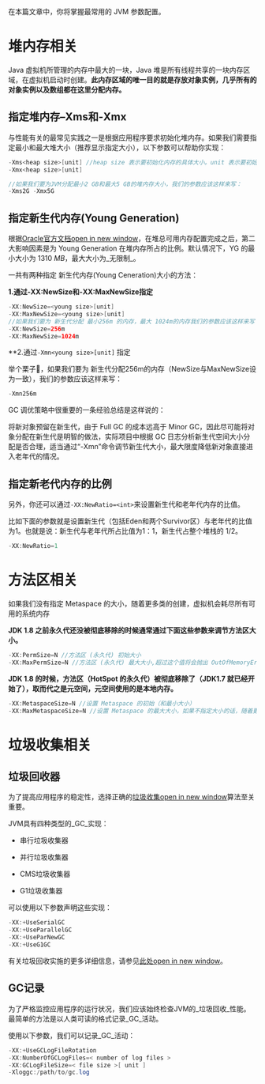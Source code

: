 在本篇文章中，你将掌握最常用的 JVM 参数配置。

# 堆内存相关

Java 虚拟机所管理的内存中最大的一块，Java 堆是所有线程共享的一块内存区域，在虚拟机启动时创建。**此内存区域的唯一目的就是存放对象实例，几乎所有的对象实例以及数组都在这里分配内存。**

## 指定堆内存–Xms和-Xmx

与性能有关的最常见实践之一是根据应用程序要求初始化堆内存。如果我们需要指定最小和最大堆大小（推荐显示指定大小），以下参数可以帮助你实现：

```Java
-Xms<heap size>[unit] //heap size 表示要初始化内存的具体大小。unit 表示要初始化内存的单位。单位为g(GB) 、m（MB）、k（KB）。
-Xmx<heap size>[unit]

//如果我们要为JVM分配最小2 GB和最大5 GB的堆内存大小，我们的参数应该这样来写：
-Xms2G -Xmx5G
```

## 指定新生代内存(Young Generation)

根据[Oracle官方文档open in new window](https://docs.oracle.com/javase/8/docs/technotes/guides/vm/gctuning/sizing.html)，在堆总可用内存配置完成之后，第二大影响因素是为 Young Generation 在堆内存所占的比例。默认情况下，YG 的最小大小为 1310 _MB_，最大大小为_无限制_。

一共有两种指定 新生代内存(Young Ceneration)大小的方法：

**1.通过-XX:NewSize和-XX:MaxNewSize指定**

```Java
-XX:NewSize=<young size>[unit] 
-XX:MaxNewSize=<young size>[unit]
//如果我们要为 新生代分配 最小256m 的内存，最大 1024m的内存我们的参数应该这样来写：
-XX:NewSize=256m
-XX:MaxNewSize=1024m
```

**2.通过`-Xmn<young size>[unit]` 指定

举个栗子🌰，如果我们要为 新生代分配256m的内存（NewSize与MaxNewSize设为一致），我们的参数应该这样来写：

```Java
-Xmn256m  
```

GC 调优策略中很重要的一条经验总结是这样说的：

将新对象预留在新生代，由于 Full GC 的成本远高于 Minor GC，因此尽可能将对象分配在新生代是明智的做法，实际项目中根据 GC 日志分析新生代空间大小分配是否合理，适当通过“-Xmn”命令调节新生代大小，最大限度降低新对象直接进入老年代的情况。

## 指定新老代内存的比例

另外，你还可以通过`-XX:NewRatio=<int>`来设置新生代和老年代内存的比值。

比如下面的参数就是设置新生代（包括Eden和两个Survivor区）与老年代的比值为1。也就是说：新生代与老年代所占比值为1：1，新生代占整个堆栈的 1/2。

```Java
-XX:NewRatio=1 
```

# 方法区相关

如果我们没有指定 Metaspace 的大小，随着更多类的创建，虚拟机会耗尽所有可用的系统内存

**JDK 1.8 之前永久代还没被彻底移除的时候通常通过下面这些参数来调节方法区大小。**

```Java
-XX:PermSize=N //方法区 (永久代) 初始大小
-XX:MaxPermSize=N //方法区 (永久代) 最大大小,超过这个值将会抛出 OutOfMemoryError 异常:java.lang.OutOfMemoryError: PermGen
```

**JDK 1.8 的时候，方法区（HotSpot 的永久代）被彻底移除了（JDK1.7 就已经开始了），取而代之是元空间，元空间使用的是本地内存。**

```Java
-XX:MetaspaceSize=N //设置 Metaspace 的初始（和最小大小）
-XX:MaxMetaspaceSize=N //设置 Metaspace 的最大大小，如果不指定大小的话，随着更多类的创建，虚拟机会耗尽所有可用的系统内存。
```

# 垃圾收集相关

## 垃圾回收器

为了提高应用程序的稳定性，选择正确的[垃圾收集open in new window](http://www.oracle.com/webfolder/technetwork/tutorials/obe/java/gc01/index.html)算法至关重要。

JVM具有四种类型的_GC_实现：

- 串行垃圾收集器
    
- 并行垃圾收集器
    
- CMS垃圾收集器
    
- G1垃圾收集器
    

可以使用以下参数声明这些实现：

```Java
-XX:+UseSerialGC
-XX:+UseParallelGC
-XX:+UseParNewGC
-XX:+UseG1GC
```

有关垃圾回收实施的更多详细信息，请参见[此处open in new window](https://github.com/Snailclimb/JavaGuide/blob/master/docs/java/jvm/JVM%E5%9E%83%E5%9C%BE%E5%9B%9E%E6%94%B6.md)。

## GC记录

为了严格监控应用程序的运行状况，我们应该始终检查JVM的_垃圾回收_性能。最简单的方法是以人类可读的格式记录_GC_活动。

使用以下参数，我们可以记录_GC_活动：

```Java
-XX:+UseGCLogFileRotation 
-XX:NumberOfGCLogFiles=< number of log files > 
-XX:GCLogFileSize=< file size >[ unit ]
-Xloggc:/path/to/gc.log
```